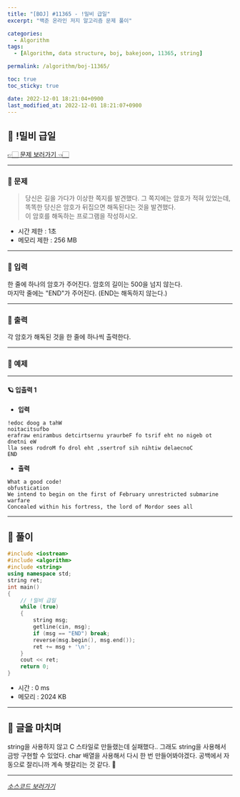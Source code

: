 ```yaml
---
title: "[BOJ] #11365 - !밀비 급일"
excerpt: "백준 온라인 저지 알고리즘 문제 풀이"

categories:
  - Algorithm
tags:
  - [Algorithm, data structure, boj, bakejoon, 11365, string]

permalink: /algorithm/boj-11365/

toc: true
toc_sticky: true

date: 2022-12-01 18:21:04+0900
last_modified_at: 2022-12-01 18:21:07+0900
---
```

 
## 👻 !밀비 급일
[👉🏻 문제 보러가기 👈🏻](https://acmicpc.net/problem/11365)

***

### 🌱 문제
> 당신은 길을 가다가 이상한 쪽지를 발견했다. 그 쪽지에는 암호가 적혀 있었는데, 똑똑한 당신은 암호가 뒤집으면 해독된다는 것을 발견했다.   
이 암호를 해독하는 프로그램을 작성하시오.

- 시간 제한 : 1초
- 메모리 제한 : 256 MB

***

### 🌱 입력
한 줄에 하나의 암호가 주어진다. 암호의 길이는 500을 넘지 않는다.   
마지막 줄에는 "END"가 주어진다. (END는 해독하지 않는다.)

***

### 🌱 출력
각 암호가 해독된 것을 한 줄에 하나씩 출력한다.

***

### 🌱 예제

***

#### 🪐 입출력 1
- **입력**   
```
!edoc doog a tahW
noitacitsufbo
erafraw enirambus detcirtsernu yraurbeF fo tsrif eht no nigeb ot dnetni eW
lla sees rodroM fo drol eht ,ssertrof sih nihtiw delaecnoC
END
```

- **출력**   
```
What a good code!
obfustication
We intend to begin on the first of February unrestricted submarine warfare
Concealed within his fortress, the lord of Mordor sees all
```

***

## 👻 풀이

```c++
#include <iostream>
#include <algorithm>
#include <string>
using namespace std;
string ret;
int main()
{
    // !밀비 급일
    while (true)
    {
        string msg;
        getline(cin, msg);
        if (msg == "END") break;
        reverse(msg.begin(), msg.end());
        ret += msg + '\n';
    }
    cout << ret;
    return 0;
}
```

- 시간 : 0 ms
- 메모리 : 2024 KB

***

## 👻 글을 마치며
string을 사용하지 않고 C 스타일로 만들랬는데 실패했다.. 그래도 string을 사용해서 금방 구현할 수 있었다. char 배열을 사용해서 다시 한 번 만들어봐야겠다. 공백에서 자동으로 잘리니까 계속 헷갈리는 것 같다. 🥲

***

_[소스코드 보러가기](https://github.com/choi-dan-di/algorithms/blob/main/BOJ/string/11365.cpp)_